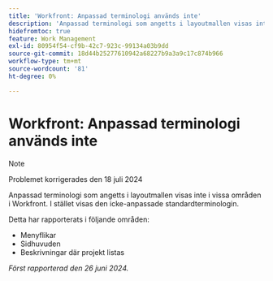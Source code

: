 ```yaml
---
title: 'Workfront: Anpassad terminologi används inte'
description: 'Anpassad terminologi som angetts i layoutmallen visas inte i vissa områden i Workfront. I stället visas den icke-anpassade standardterminologin. '
hidefromtoc: true
feature: Work Management
exl-id: 80954f54-cf9b-42c7-923c-99134a03b9dd
source-git-commit: 18d44b25277610942a68227b9a3a9c17c874b966
workflow-type: tm+mt
source-wordcount: '81'
ht-degree: 0%

---
```


# Workfront: Anpassad terminologi används inte

>[!NOTE]
>
>Problemet korrigerades den 18 juli 2024

Anpassad terminologi som angetts i layoutmallen visas inte i vissa områden i Workfront. I stället visas den icke-anpassade standardterminologin.

Detta har rapporterats i följande områden:

* Menyflikar
* Sidhuvuden
* Beskrivningar där projekt listas

_Först rapporterad den 26 juni 2024._
